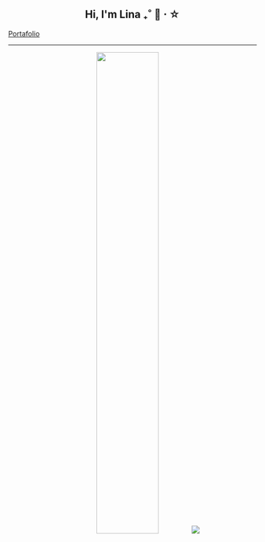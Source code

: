<h2 align="center">Hi, I'm Lina ₊˚ 🍮 ⋅ ☆</h2>

<p><a href="https://liinarodriguez.github.io/" target="_blank">Portafolio</a></p>

<hr>
<p align="center">
 
  <img height="50%" width="auto" src ="https://github-readme-stats.vercel.app/api/top-langs/?username=liinarodriguez&layout=compact&hide_border=true&theme=material-palenight&bg_color=00000000&langs_count=6&hide=jupyter%20notebook,tex,css,php">
  <img src ="https://github-readme-streak-stats.herokuapp.com/?user=liinarodriguez&theme=material-palenight&hide_border=true&background=FFFFFF00">
</p>

